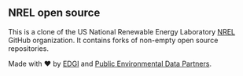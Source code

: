 ## NREL open source 

This is a clone of the US National Renewable Energy Laboratory [NREL](https://github.com/NREL) GitHub organization. It contains forks 
of non-empty open source repositories.

Made with ❤️ by [EDGI](https://envirodatagov.org) and [Public Environmental Data Partners](https://screening-tools.com/).
